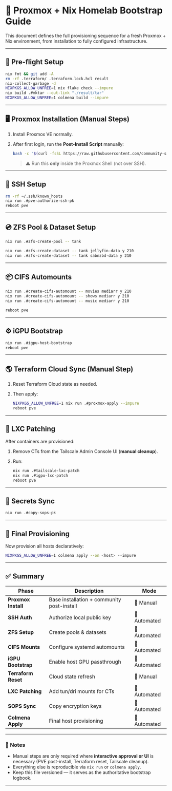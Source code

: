 # 🧮 Proxmox + Nix Homelab Bootstrap Guide

This document defines the full provisioning sequence for a fresh Proxmox + Nix environment, from installation to fully configured infrastructure.

---

## 🧬 Pre-flight Setup

```bash
nix fmt && git add -A
rm -rf .terraform/ .terraform.lock.hcl result
nix-collect-garbage -d
NIXPKGS_ALLOW_UNFREE=1 nix flake check --impure
nix build .#mktar --out-link "./result/tar"
NIXPKGS_ALLOW_UNFREE=1 colmena build --impure
```

---

## 🖥️ Proxmox Installation (Manual Steps)

1. Install Proxmox VE normally.
2. After first login, run the **Post-Install Script** manually:

   ```bash
   bash -c "$(curl -fsSL https://raw.githubusercontent.com/community-scripts/ProxmoxVE/main/tools/pve/post-pve-install.sh)"
   ```

   > ⚠️ Run this **only** inside the Proxmox Shell (not over SSH).

---

## 🔑 SSH Setup

```bash
rm -rf ~/.ssh/known_hosts
nix run .#pve-authorize-ssh-pk
reboot pve
```

---

## 💿 ZFS Pool & Dataset Setup

```bash
nix run .#zfs-create-pool -- tank

nix run .#zfs-create-dataset -- tank jellyfin-data y 210
nix run .#zfs-create-dataset -- tank sabnzbd-data y 210
```

---

## 📦 CIFS Automounts

```bash
nix run .#create-cifs-automount -- movies mediarr y 210
nix run .#create-cifs-automount -- shows mediarr y 210
nix run .#create-cifs-automount -- music mediarr y 210

reboot pve
```

---

## ⚙️ iGPU Bootstrap

```bash
nix run .#igpu-host-bootstrap
reboot pve
```

---

## 🌎 Terraform Cloud Sync (Manual Step)

1. Reset Terraform Cloud state as needed.
2. Then apply:

   ```bash
   NIXPKGS_ALLOW_UNFREE=1 nix run .#proxmox-apply --impure
   reboot pve
   ```

---

## 🥉 LXC Patching

After containers are provisioned:

1. Remove CTs from the Tailscale Admin Console UI (**manual cleanup**).
2. Run:

   ```bash
   nix run .#tailscale-lxc-patch
   nix run .#igpu-lxc-patch
   reboot pve
   ```

---

## 🔐 Secrets Sync

```bash
nix run .#copy-sops-pk
```

---

## 🚀 Final Provisioning

Now provision all hosts declaratively:

```bash
NIXPKGS_ALLOW_UNFREE=1 colmena apply --on <host> --impure
```

---

## ✅ Summary

| Phase               | Description                                | Mode         |
| ------------------- | ------------------------------------------ | ------------ |
| **Proxmox Install** | Base installation + community post-install | 🧟 Manual    |
| **SSH Auth**        | Authorize local public key                 | 🔄 Automated |
| **ZFS Setup**       | Create pools & datasets                    | 🔄 Automated |
| **CIFS Mounts**     | Configure systemd automounts               | 🔄 Automated |
| **iGPU Bootstrap**  | Enable host GPU passthrough                | 🔄 Automated |
| **Terraform Reset** | Cloud state refresh                        | 🧟 Manual    |
| **LXC Patching**    | Add tun/dri mounts for CTs                 | 🔄 Automated |
| **SOPS Sync**       | Copy encryption keys                       | 🔄 Automated |
| **Colmena Apply**   | Final host provisioning                    | 🔄 Automated |

---

### 💬 Notes

* Manual steps are only required where **interactive approval or UI** is necessary (PVE post-install, Terraform reset, Tailscale cleanup).
* Everything else is reproducible via `nix run` or `colmena apply`.
* Keep this file versioned — it serves as the authoritative bootstrap logbook.

---
